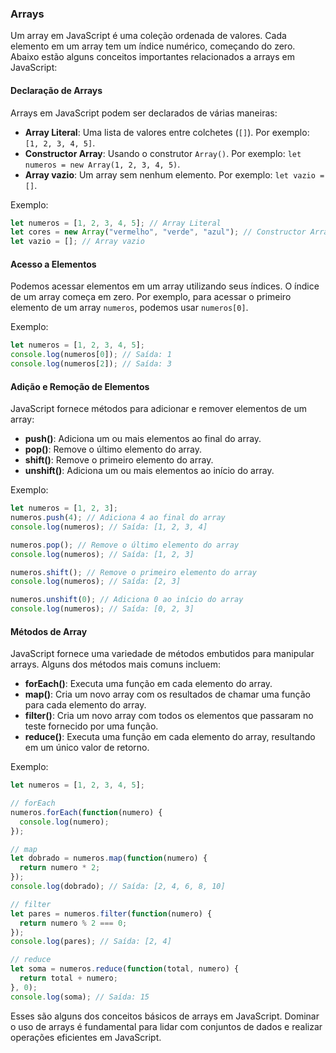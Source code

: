 ### Arrays

Um array em JavaScript é uma coleção ordenada de valores. Cada elemento em um array tem um índice numérico, começando do zero. Abaixo estão alguns conceitos importantes relacionados a arrays em JavaScript:

#### Declaração de Arrays

Arrays em JavaScript podem ser declarados de várias maneiras:

- **Array Literal**: Uma lista de valores entre colchetes (`[]`). Por exemplo: `[1, 2, 3, 4, 5]`.
- **Constructor Array**: Usando o construtor `Array()`. Por exemplo: `let numeros = new Array(1, 2, 3, 4, 5)`.
- **Array vazio**: Um array sem nenhum elemento. Por exemplo: `let vazio = []`.

Exemplo:

```javascript
let numeros = [1, 2, 3, 4, 5]; // Array Literal
let cores = new Array("vermelho", "verde", "azul"); // Constructor Array
let vazio = []; // Array vazio
```

#### Acesso a Elementos

Podemos acessar elementos em um array utilizando seus índices. O índice de um array começa em zero. Por exemplo, para acessar o primeiro elemento de um array `numeros`, podemos usar `numeros[0]`.

Exemplo:

```javascript
let numeros = [1, 2, 3, 4, 5];
console.log(numeros[0]); // Saída: 1
console.log(numeros[2]); // Saída: 3
```

#### Adição e Remoção de Elementos

JavaScript fornece métodos para adicionar e remover elementos de um array:

- **push()**: Adiciona um ou mais elementos ao final do array.
- **pop()**: Remove o último elemento do array.
- **shift()**: Remove o primeiro elemento do array.
- **unshift()**: Adiciona um ou mais elementos ao início do array.

Exemplo:

```javascript
let numeros = [1, 2, 3];
numeros.push(4); // Adiciona 4 ao final do array
console.log(numeros); // Saída: [1, 2, 3, 4]

numeros.pop(); // Remove o último elemento do array
console.log(numeros); // Saída: [1, 2, 3]

numeros.shift(); // Remove o primeiro elemento do array
console.log(numeros); // Saída: [2, 3]

numeros.unshift(0); // Adiciona 0 ao início do array
console.log(numeros); // Saída: [0, 2, 3]
```

#### Métodos de Array

JavaScript fornece uma variedade de métodos embutidos para manipular arrays. Alguns dos métodos mais comuns incluem:

- **forEach()**: Executa uma função em cada elemento do array.
- **map()**: Cria um novo array com os resultados de chamar uma função para cada elemento do array.
- **filter()**: Cria um novo array com todos os elementos que passaram no teste fornecido por uma função.
- **reduce()**: Executa uma função em cada elemento do array, resultando em um único valor de retorno.

Exemplo:

```javascript
let numeros = [1, 2, 3, 4, 5];

// forEach
numeros.forEach(function(numero) {
  console.log(numero);
});

// map
let dobrado = numeros.map(function(numero) {
  return numero * 2;
});
console.log(dobrado); // Saída: [2, 4, 6, 8, 10]

// filter
let pares = numeros.filter(function(numero) {
  return numero % 2 === 0;
});
console.log(pares); // Saída: [2, 4]

// reduce
let soma = numeros.reduce(function(total, numero) {
  return total + numero;
}, 0);
console.log(soma); // Saída: 15
```

Esses são alguns dos conceitos básicos de arrays em JavaScript. Dominar o uso de arrays é fundamental para lidar com conjuntos de dados e realizar operações eficientes em JavaScript.
